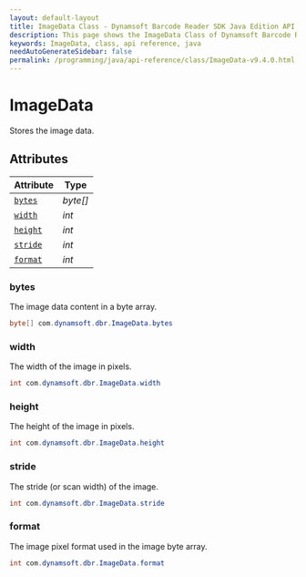 ```yaml
---
layout: default-layout
title: ImageData Class - Dynamsoft Barcode Reader SDK Java Edition API Reference
description: This page shows the ImageData Class of Dynamsoft Barcode Reader SDK Java Edition API Reference.
keywords: ImageData, class, api reference, java
needAutoGenerateSidebar: false
permalink: /programming/java/api-reference/class/ImageData-v9.4.0.html
---
```



# ImageData
Stores the image data.  


## Attributes
    
| Attribute | Type |
|---------- | ---- |
| [`bytes`](#bytes) | *byte\[\]* |
| [`width`](#width) | *int* |
| [`height`](#height) | *int* |
| [`stride`](#stride) | *int* |
| [`format`](#format) | *int* |


### bytes
The image data content in a byte array. 
```java
byte[] com.dynamsoft.dbr.ImageData.bytes
```

### width
The width of the image in pixels.  
```java
int com.dynamsoft.dbr.ImageData.width
```

### height
The height of the image in pixels.  
```java
int com.dynamsoft.dbr.ImageData.height
```

### stride
The stride (or scan width) of the image. 
```java
int com.dynamsoft.dbr.ImageData.stride
```

### format
The image pixel format used in the image byte array. 
```java
int com.dynamsoft.dbr.ImageData.format
```
  

